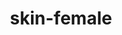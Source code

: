 ---
title: skin-female
release_version: v1.2
hra_release_version:
  - v1.0
  - v1.1
  - v1.2
model_type: ref-organs
description: '[This reference organ](https://hubmapconsortium.github.io/ccf/pages/ccf-3d-reference-library.html) was created using data from the Visible Human Female, provided by the National Library of Medicine.The torso of the skin model was moved up from previous editions to incorporate the clavicles and other anatomy for the breast. It was also adjusted to add space for the triceps surae and the ankle bones for the eventual addition of the triceps surae muscles and landmark organs. '
creators:
  - 0000-0003-4066-7531
  - 0000-0002-3333-5646
project_leads:
  - 0000-0002-3321-6137
reviewers:
  - 0000-0001-6638-683X
creation_date: 2022-05-06T00:00:00
license: CC BY 4.0
publisher:  HuBMAP 
funder:  National Institutes of Health 
award_number:  OT2OD026671 
hubmap_id:  HBM254.DVTN.589 
datatable: VH_F_Skin.glb
doi: https://doi.org/10.48539/HBM254.DVTN.589
---